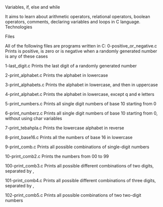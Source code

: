 Variables, if, else and while

It aims to learn about arithmetic operators, relational operators, boolean operators, comments, declaring variables and loops in C language.
Technologies

  

Files

All of the following files are programs written in C:
0-positive_or_negative.c 	Prints is positive, is zero or is negative when a randomly generated number is any of these cases

1-last_digit.c 	Prints the last digit of a randomly generated number

2-print_alphabet.c 	Prints the alphabet in lowercase

3-print_alphabets.c 	Prints the alphabet in lowercase, and then in uppercase

4-print_alphabet.c 	Prints the alphabet in lowercase, except q and e letters

5-print_numbers.c 	Prints all single digit numbers of base 10 starting from 0

6-print_numberz.c 	Prints all single digit numbers of base 10 starting from 0, without using char variables

7-print_tebahpla.c 	Prints the lowercase alphabet in reverse

8-print_base16.c 	Prints all the numbers of base 16 in lowercase

9-print_comb.c 	Prints all possible combinations of single-digit numbers

10-print_comb2.c 	Prints the numbers from 00 to 99

100-print_comb3.c 	Prints all possible different combinations of two digits, separated by ,

101-print_comb4.c 	Prints all possible different combinations of three digits, separated by ,

102-print_comb5.c 	Prints all possible combinations of two two-digit numbers
